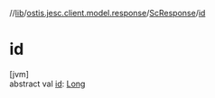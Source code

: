 //[lib](../../../index.md)/[ostis.jesc.client.model.response](../index.md)/[ScResponse](index.md)/[id](id.md)

# id

[jvm]\
abstract val [id](id.md): [Long](https://kotlinlang.org/api/latest/jvm/stdlib/kotlin/-long/index.html)
